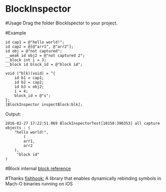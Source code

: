 # BlockInspector

#Usage
Drag the folder BlockIspector to your project. 

#Example
```objc
id cap1 = @"hello world!";
id cap2 = @[@"arr1", @"arr2"];
id obj = @"not captured";
__weak id obj2 = @"not captured 2";
__block int i = 3;
__block id block_id = @"block id";

void (^blk)(void) = ^{
    id b1 = cap1;
    id b2 = cap2;
    id b3 = obj2;
    i = 4;
    block_id = @"s";
};
[BlockInspector inspectBlock:blk];
```

Output:

```
2016-02-27 17:22:51.069 BlockInspectorTest[10158:390353] all capture objects : (
    "hello world!",
        (
        arr1,
        arr2
    ),
     "block id"
)
```

#Block internal
[block reference](http://clang.llvm.org/docs/Block-ABI-Apple.html)

#Thanks
[fishhook:](https://github.com/facebook/fishhook) A library that enables dynamically rebinding symbols in Mach-O binaries running on iOS